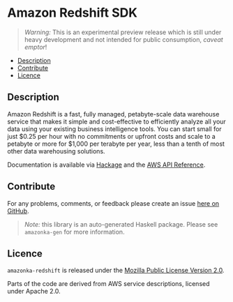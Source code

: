 # Amazon Redshift SDK

> _Warning:_ This is an experimental preview release which is still under heavy development and not intended for public consumption, _caveat emptor_!

* [Description](#description)
* [Contribute](#contribute)
* [Licence](#licence)

## Description

Amazon Redshift is a fast, fully managed, petabyte-scale data warehouse
service that makes it simple and cost-effective to efficiently analyze all
your data using your existing business intelligence tools. You can start
small for just $0.25 per hour with no commitments or upfront costs and scale
to a petabyte or more for $1,000 per terabyte per year, less than a tenth of
most other data warehousing solutions.

Documentation is available via [Hackage](http://hackage.haskell.org/package/amazonka-redshift)
and the [AWS API Reference](http://docs.aws.amazon.com/redshift/latest/APIReference/Welcome.html).


## Contribute

For any problems, comments, or feedback please create an issue [here on GitHub](https://github.com/brendanhay/amazonka/issues).

> _Note:_ this library is an auto-generated Haskell package. Please see `amazonka-gen` for more information.


## Licence

`amazonka-redshift` is released under the [Mozilla Public License Version 2.0](http://www.mozilla.org/MPL/).

Parts of the code are derived from AWS service descriptions, licensed under Apache 2.0.
